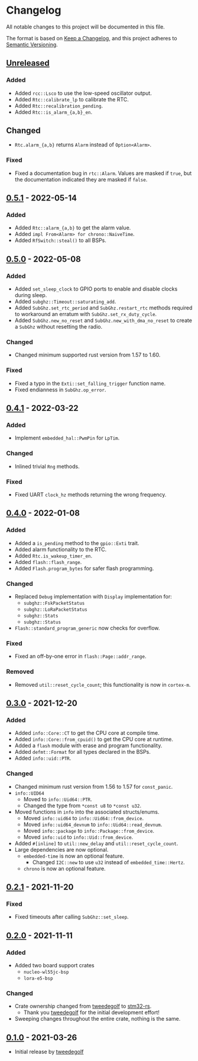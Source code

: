 # Changelog
All notable changes to this project will be documented in this file.

The format is based on [Keep a Changelog](https://keepachangelog.com/en/1.0.0/),
and this project adheres to [Semantic Versioning](https://semver.org/spec/v2.0.0.html).

## [Unreleased]
### Added
- Added `rcc::Lsco` to use the low-speed oscillator output.
- Added `Rtc::calibrate_lp` to calibrate the RTC.
- Added `Rtc::recalibration_pending`.
- Added `Rtc::is_alarm_{a,b}_en`.

## Changed
- `Rtc.alarm_{a,b}` returns `Alarm` instead of `Option<Alarm>`.

### Fixed
- Fixed a documentation bug in `rtc::Alarm`.  Values are masked if `true`, but the documentation indicated they are masked if `false`.

## [0.5.1] - 2022-05-14
### Added
- Added `Rtc::alarm_{a,b}` to get the alarm value.
- Added `impl From<Alarm> for chrono::NaiveTime`.
- Added `RfSwitch::steal()` to all BSPs.

## [0.5.0] - 2022-05-08
### Added
- Added `set_sleep_clock` to GPIO ports to enable and disable clocks during sleep.
- Added `subghz::Timeout::saturating_add`.
- Added `SubGhz.set_rtc_period` and `SubGhz.restart_rtc` methods required to workaround an erratum with `SubGhz.set_rx_duty_cycle`.
- Added `SubGhz.new_no_reset` and `SubGhz.new_with_dma_no_reset` to create a `SubGhz` without resetting the radio.

### Changed
- Changed minimum supported rust version from 1.57 to 1.60.

### Fixed
- Fixed a typo in the `Exti::set_falling_trigger` function name.
- Fixed endianness in `SubGhz.op_error`.

## [0.4.1] - 2022-03-22
### Added
- Implement `embedded_hal::PwmPin` for `LpTim`.

### Changed
- Inlined trivial `Rng` methods.

### Fixed
- Fixed UART `clock_hz` methods returning the wrong frequency.

## [0.4.0] - 2022-01-08
### Added
- Added a `is_pending` method to the `gpio::Exti` trait.
- Added alarm functionality to the RTC.
- Added `Rtc.is_wakeup_timer_en`.
- Added `flash::flash_range`.
- Added `Flash.program_bytes` for safer flash programming.

### Changed
- Replaced `Debug` implementation with `Display` implementation for:
  - `subghz::FskPacketStatus`
  - `subghz::LoRaPacketStatus`
  - `subghz::Stats`
  - `subghz::Status`
- `Flash::standard_program_generic` now checks for overflow.

### Fixed
- Fixed an off-by-one error in `flash::Page::addr_range`.

### Removed
- Removed `util::reset_cycle_count`; this functionality is now in `cortex-m`.

## [0.3.0] - 2021-12-20
### Added
- Added `info::Core::CT` to get the CPU core at compile time.
- Added `info::Core::from_cpuid()` to get the CPU core at runtime.
- Added a `flash` module with erase and program functionality.
- Added `defmt::Format` for all types declared in the BSPs.
- Added `info::uid::PTR`.

### Changed
- Changed minimum rust version from 1.56 to 1.57 for `const_panic`.
- `info::UID64`
  - Moved to `info::Uid64::PTR`.
  - Changed the type from `*const u8` to `*const u32`.
- Moved functions in `info` into the associated structs/enums.
  - Moved `info::uid64` to `info::Uid64::from_device`.
  - Moved `info::uid64_devnum` to `info::Uid64::read_devnum`.
  - Moved `info::package` to `info::Package::from_device`.
  - Moved `info::uid` to `info::Uid::from_device`.
- Added `#[inline]` to `util::new_delay` and `util::reset_cycle_count`.
- Large dependencies are now optional.
  - `embedded-time` is now an optional feature.
    - Changed `I2C::new` to use `u32` instead of `embedded_time::Hertz`.
  - `chrono` is now an optional feature.

## [0.2.1] - 2021-11-20
### Fixed
- Fixed timeouts after calling `SubGhz::set_sleep`.

## [0.2.0] - 2021-11-11
### Added
- Added two board support crates
  - `nucleo-wl55jc-bsp`
  - `lora-e5-bsp`

### Changed
- Crate ownership changed from [tweedegolf] to [stm32-rs].
  - Thank you [tweedegolf] for the initial development effort!
- Sweeping changes throughout the entire crate, nothing is the same.

## [0.1.0] - 2021-03-26
- Initial release by [tweedegolf]

[tweedegolf]: https://github.com/tweedegolf
[stm32-rs]: https://github.com/stm32-rs
[Unreleased]: https://github.com/stm32-rs/stm32wlxx-hal/compare/v0.5.1...HEAD
[0.5.1]: https://github.com/stm32-rs/stm32wlxx-hal/compare/v0.5.0...v0.5.1
[0.5.0]: https://github.com/stm32-rs/stm32wlxx-hal/compare/v0.4.1...v0.5.0
[0.4.1]: https://github.com/stm32-rs/stm32wlxx-hal/compare/v0.4.0...v0.4.1
[0.4.0]: https://github.com/stm32-rs/stm32wlxx-hal/compare/v0.3.0...v0.4.0
[0.3.0]: https://github.com/stm32-rs/stm32wlxx-hal/compare/v0.2.1...v0.3.0
[0.2.1]: https://github.com/stm32-rs/stm32wlxx-hal/compare/v0.2.0...v0.2.1
[0.2.0]: https://github.com/stm32-rs/stm32wlxx-hal/releases/tag/v0.2.0
[0.1.0]: https://github.com/tweedegolf/stm32wlxx-hal
